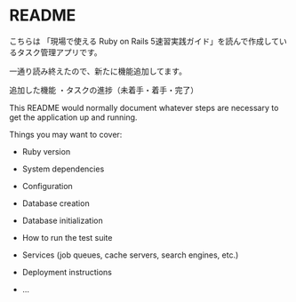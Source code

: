 # README

こちらは
「現場で使える Ruby on Rails 5速習実践ガイド」を読んで作成しているタスク管理アプリです。

一通り読み終えたので、新たに機能追加してます。

追加した機能
・タスクの進捗（未着手・着手・完了）


This README would normally document whatever steps are necessary to get the
application up and running.

Things you may want to cover:

* Ruby version

* System dependencies

* Configuration

* Database creation

* Database initialization

* How to run the test suite

* Services (job queues, cache servers, search engines, etc.)

* Deployment instructions

* ...
